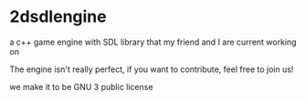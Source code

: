 2dsdlengine
===========

a c++ game engine with SDL library  that my friend and I are current working on

The engine isn't really perfect, if you want to contribute, feel free to join us!

we make it to be GNU 3 public license
